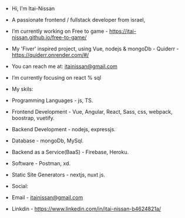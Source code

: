 - Hi, I’m Itai-Nissan
- A passionate frontend / fullstack developer from israel,
- I’m currently working on Free to game - https://itai-nissan.github.io/free-to-game/
- My 'Fiver' inspired project, using Vue, nodejs & mongoDb - Quiderr - https://quiderr.onrender.com/#/
- You can reach me at: itainissan@gmail.com
- I’m currently focusing on react % sql

- My skils:
- Programming Languages - js, TS.
- Frontend Development - Vue, Angular, React, Sass, css, webpack, boostrap, vuetify.
- Backend Development - nodejs, expressjs.
- Database - mongoDb, MySql.
- Backend as a Service(BaaS) - Firebase, Heroku.
- Software - Postman, xd.
- Static Site Generators - nextjs, nuxt js.

- Social:
- Email - itainissan@gmail.com
- Linkdin - https://www.linkedin.com/in/itai-nissan-b4624821a/
